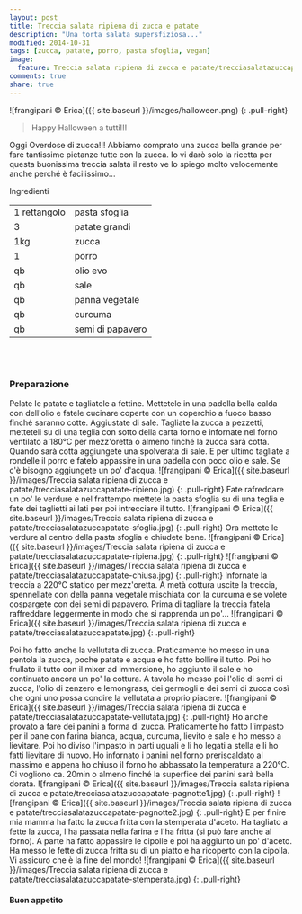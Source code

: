 ```yaml
---
layout: post
title: Treccia salata ripiena di zucca e patate
description: "Una torta salata supersfiziosa..."
modified: 2014-10-31
tags: [zucca, patate, porro, pasta sfoglia, vegan]
image:
  feature: Treccia salata ripiena di zucca e patate/trecciasalatazuccapatate-header.jpg
comments: true
share: true
---
```


![frangipani © Erica]({{ site.baseurl }}/images/halloween.png)
{: .pull-right}

>Happy Halloween a tutti!!!

Oggi Overdose di zucca!!! Abbiamo comprato una zucca bella grande per fare tantissime pietanze tutte con la zucca. Io vi darò solo la ricetta per questa buonissima treccia salata il resto ve lo spiego molto velocemente anche perché è facilissimo...


<div class="ingredients">
  <div class="ingredients-title">Ingredienti</div>
  <table>
    <tbody>
      <tr>
        <td>1 rettangolo</td>
        <td>pasta sfoglia</td>
      </tr>
      <tr>
        <td>3</td>
        <td>patate grandi</td>
      </tr>
      <tr>
        <td>1kg</td>
        <td>zucca</td>
      </tr>
      <tr>
        <td>1</td>
        <td>porro</td>
      </tr>
      <tr>
        <td>qb</td>
        <td>olio evo</td>
      </tr>
      <tr>
        <td>qb</td>
        <td>sale</td>
      </tr>
      <tr> 
        <td>qb</td>
        <td>panna vegetale</td>
      </tr>
      <tr>
        <td>qb</td>
        <td>curcuma</td>
      </tr>
      <tr>   
        <td>qb</td>
        <td>semi di papavero</td>    
      </tr>
    </tbody>
  </table>
  <br></br>
</div>


<h3>
  <font color="grey">
    <i class="icon-cogs"></i>
  </font> Preparazione
</h3>

Pelate le patate e tagliatele a fettine. Mettetele in una padella bella calda con dell'olio e fatele cucinare coperte con un coperchio a fuoco basso finché saranno cotte. Aggiustate di sale. Tagliate la zucca a pezzetti, metteteli su di una teglia con sotto della carta forno e infornate nel forno ventilato a 180°C per mezz'oretta o almeno finché la zucca sarà cotta. Quando sarà cotta aggiungete una spolverata di sale. E per ultimo tagliate a rondelle il porro e fatelo appassire in una padella con poco olio e sale. Se c'è bisogno aggiungete un po' d'acqua.
![frangipani © Erica]({{ site.baseurl }}/images/Treccia salata ripiena di zucca e patate/trecciasalatazuccapatate-ripieno.jpg)
{: .pull-right}
Fate rafreddare un po' le verdure e nel frattempo mettete la pasta sfoglia su di una teglia e fate dei taglietti ai lati per poi intrecciare il tutto.
![frangipani © Erica]({{ site.baseurl }}/images/Treccia salata ripiena di zucca e patate/trecciasalatazuccapatate-sfoglia.jpg)
{: .pull-right}
Ora mettete le verdure al centro della pasta sfoglia e chiudete bene.
![frangipani © Erica]({{ site.baseurl }}/images/Treccia salata ripiena di zucca e patate/trecciasalatazuccapatate-ripiena.jpg)
{: .pull-right}
![frangipani © Erica]({{ site.baseurl }}/images/Treccia salata ripiena di zucca e patate/trecciasalatazuccapatate-chiusa.jpg)
{: .pull-right}
Infornate la treccia a 220°C statico per mezz'oretta. A metà cottura uscite la treccia, spennellate con della panna vegetale mischiata con la curcuma e se volete cospargete con dei semi di papavero. Prima di tagliare la treccia fatela raffreddare leggermente in modo che si rapprenda un po'...
![frangipani © Erica]({{ site.baseurl }}/images/Treccia salata ripiena di zucca e patate/trecciasalatazuccapatate.jpg)
{: .pull-right}

Poi ho fatto anche la vellutata di zucca. Praticamente ho messo in una pentola la zucca, poche patate e acqua e ho fatto bollire il tutto. Poi ho frullato il tutto con il mixer ad immersione, ho aggiunto il sale e ho continuato ancora un po' la cottura. A tavola ho messo poi l'olio di semi di zucca, l'olio di zenzero e lemongrass, dei germogli e dei semi di zucca così che ogni uno possa condire la vellutata a proprio piacere.
![frangipani © Erica]({{ site.baseurl }}/images/Treccia salata ripiena di zucca e patate/trecciasalatazuccapatate-vellutata.jpg)
{: .pull-right}
Ho anche provato a fare dei panini a forma di zucca. Praticamente ho fatto l'impasto per il pane con farina bianca, acqua, curcuma, lievito e sale e ho messo a lievitare. Poi ho diviso l'impasto in parti uguali e li ho legati a stella e li ho fatti lievitare di nuovo. Ho infornato i panini nel forno preriscaldato al massimo e appena ho chiuso il forno ho abbassato la temperatura a 220°C. Ci vogliono ca. 20min o almeno finché la superfice dei panini sarà bella dorata.
![frangipani © Erica]({{ site.baseurl }}/images/Treccia salata ripiena di zucca e patate/trecciasalatazuccapatate-pagnotte1.jpg)
{: .pull-right}
![frangipani © Erica]({{ site.baseurl }}/images/Treccia salata ripiena di zucca e patate/trecciasalatazuccapatate-pagnotte2.jpg)
{: .pull-right}
E per finire mia mamma ha fatto la zucca fritta con la stemperata d'aceto. Ha tagliato a fette la zucca, l'ha passata nella farina e l'ha fritta (si può fare anche al forno). A parte ha fatto appassire le cipolle e poi ha aggiunto un po' d'aceto. Ha messo le fette di zucca fritta su di un piatto e ha ricoperto con la cipolla. Vi assicuro che è la fine del mondo!
![frangipani © Erica]({{ site.baseurl }}/images/Treccia salata ripiena di zucca e patate/trecciasalatazuccapatate-stemperata.jpg)
{: .pull-right}


<h4>Buon appetito
  <font color="red">
    <i class="icon-smile"></i>
  </font>
</h4>
